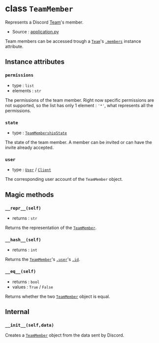 # class `TeamMember`

Represents a Discord [Team](Team.md)'s member.

- Source : [application.py](https://github.com/HuyaneMatsu/hata/blob/master/hata/discord/application.py)

Team members can be accessed trough a [`Team`](Team.md)'s
[`.members`](Team.md#members) instance attribute.

## Instance attributes

### `permissions`

- type : `list`
- elements : `str`

The permissions of the team member. Right now specific permissions are not
supported, so the list has only 1 element : `'*'`, what represents all the
permissions.

### `state`

- type : [`TeamMembershipState`](TeamMembershipState.md)

The state of the team member. A member can be invited or can have the invite
already accepted.

### `user`

- type : [`User`](User.md) / [`Client`](Client.md)

The corresponding user account of the `TeamMember` object.

## Magic methods

### `__repr__(self)`

- returns : `str`

Returns the representation of the [`TeamMember`](TeamMember.md).

### `__hash__(self)`

- returns : `int`

Returns the [`TeamMember`](TeamMember.md)'s [`.user`](#user)'s
[`.id`](UserBase.md#id).

### `__eq__(self)`

- returns : `bool`
- values : `True` / `False`

Returns whether the two [`TeamMember`](TeamMember.md) object is equal.

## Internal

### `__init__(self,data)`

Creates a [`TeamMember`](TeamMember.md) object from the data sent by Discord.
